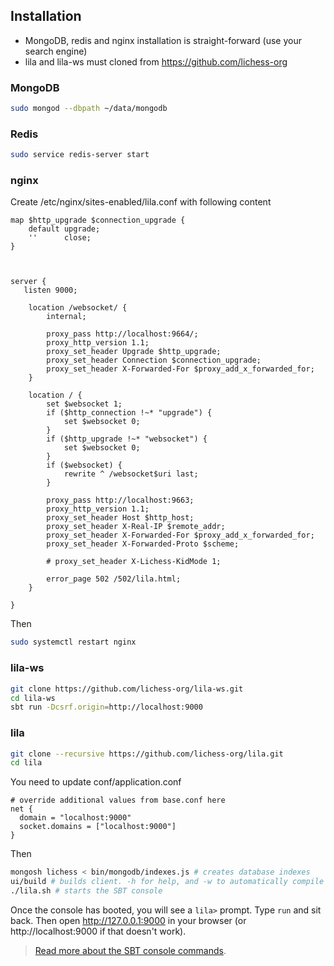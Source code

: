 ## Installation

* MongoDB, redis and nginx installation is straight-forward (use your search engine)
* lila and lila-ws must cloned from https://github.com/lichess-org

### MongoDB

```sh
sudo mongod --dbpath ~/data/mongodb
```

### Redis

```sh
sudo service redis-server start
```

### nginx

Create /etc/nginx/sites-enabled/lila.conf with following content

```
map $http_upgrade $connection_upgrade {
    default upgrade;
    ''      close;
}



server {
   listen 9000;

    location /websocket/ {
        internal;

        proxy_pass http://localhost:9664/;
        proxy_http_version 1.1;
        proxy_set_header Upgrade $http_upgrade;
        proxy_set_header Connection $connection_upgrade;
        proxy_set_header X-Forwarded-For $proxy_add_x_forwarded_for;
    }

    location / {
        set $websocket 1;
        if ($http_connection !~* "upgrade") {
            set $websocket 0;
        }
        if ($http_upgrade !~* "websocket") {
            set $websocket 0;
        }
        if ($websocket) {
            rewrite ^ /websocket$uri last;
        }

        proxy_pass http://localhost:9663;
        proxy_http_version 1.1;
        proxy_set_header Host $http_host;
        proxy_set_header X-Real-IP $remote_addr;
        proxy_set_header X-Forwarded-For $proxy_add_x_forwarded_for;
        proxy_set_header X-Forwarded-Proto $scheme;

        # proxy_set_header X-Lichess-KidMode 1;

        error_page 502 /502/lila.html;
    }

}
```
Then

```sh
sudo systemctl restart nginx
```

### lila-ws

```sh
git clone https://github.com/lichess-org/lila-ws.git
cd lila-ws
sbt run -Dcsrf.origin=http://localhost:9000
```

### lila

```sh
git clone --recursive https://github.com/lichess-org/lila.git
cd lila
```

You need to update conf/application.conf

```
# override additional values from base.conf here
net {
  domain = "localhost:9000"
  socket.domains = ["localhost:9000"]
}
```
Then
```sh
mongosh lichess < bin/mongodb/indexes.js # creates database indexes
ui/build # builds client. -h for help, and -w to automatically compile new frontend changes and see them when refreshing the browser.
./lila.sh # starts the SBT console
```
Once the console has booted, you will see a `lila>` prompt. Type `run` and sit back. 
Then open http://127.0.0.1:9000 in your browser (or http://localhost:9000 if that doesn't work).

> [Read more about the SBT console commands](https://www.playframework.com/documentation/2.8.x/PlayConsole).

